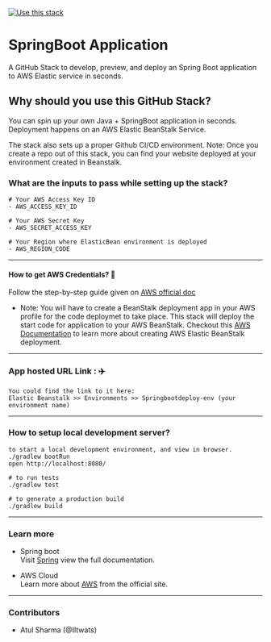 [![Use this stack](https://github.com/stack-instance/badge.svg)](https://github.com/stack-instance?stack_template_owner=Iltwats&stack_template_repo=java-springboot-aws)
     
# SpringBoot Application

A GitHub Stack to develop, preview, and deploy an Spring Boot application to AWS Elastic service in seconds.

## Why should you use this GitHub Stack?
You can spin up your own Java + SpringBoot application in seconds. Deployment happens on an AWS Elastic BeanStalk Service.

The stack also sets up a proper Github CI/CD environment.
Note: Once you create a repo out of this stack, you can find your website deployed at your environment created in Beanstalk.

### What are the inputs to pass while setting up the stack?
```
# Your AWS Access Key ID
- AWS_ACCESS_KEY_ID

# Your AWS Secret Key
- AWS_SECRET_ACCESS_KEY

# Your Region where ElasticBean environment is deployed
- AWS_REGION_CODE
```
---
#### How to get AWS Credentials? 🔑
Follow the step-by-step guide given on [AWS official doc](https://docs.aws.amazon.com/sdk-for-javascript/v2/developer-guide/getting-your-credentials.html)

- Note: You will have to create a BeanStalk deployment app in your AWS profile for the code deploymet to take place. This stack will deploy the start code for application to your AWS BeanStalk. Checkout this [AWS Documentation](https://aws.amazon.com/elasticbeanstalk/) to learn more about creating AWS Elastic BeanStalk deployment.
---
### App hosted URL Link : ✈️
```
You could find the link to it here: 
Elastic Beanstalk >> Environments >> Springbootdeploy-env (your environment name)
```
---
### How to setup local development server?
```
to start a local development environment, and view in browser.
./gradlew bootRun
open http://localhost:8080/ 

# to run tests
./gradlew test

# to generate a production build
./gradlew build
```
---
### Learn more
- Spring boot <br>
     Visit [Spring](https://spring.io/guides) view the full documentation.

- AWS Cloud <br>
     Learn more about [AWS](https://aws.amazon.com/elasticbeanstalk/) from the official site.
---
### Contributors
- Atul Sharma (@Iltwats)
